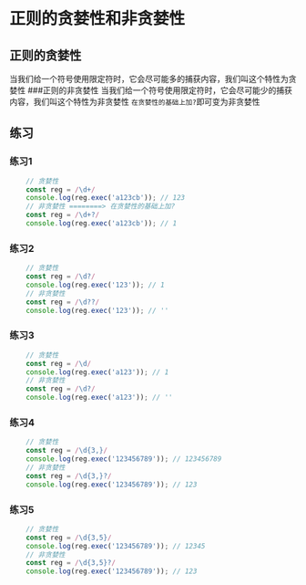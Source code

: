 # 正则的贪婪性和非贪婪性
## 正则的贪婪性
当我们给一个符号使用限定符时，它会尽可能多的捕获内容，我们叫这个特性为贪婪性
###正则的非贪婪性
当我们给一个符号使用限定符时，它会尽可能少的捕获内容，我们叫这个特性为非贪婪性
`在贪婪性的基础上加?`即可变为非贪婪性
## 练习
### 练习1
```javascript
	// 贪婪性
    const reg = /\d+/
    console.log(reg.exec('a123cb')); // 123
	// 非贪婪性 ========> 在贪婪性的基础上加?
    const reg = /\d+?/
    console.log(reg.exec('a123cb')); // 1
```
### 练习2
```javascript
    // 贪婪性
    const reg = /\d?/
    console.log(reg.exec('123')); // 1
    // 非贪婪性
    const reg = /\d??/
    console.log(reg.exec('123')); // ''
```
### 练习3
```javascript
    // 贪婪性
    const reg = /\d/
    console.log(reg.exec('a123')); // 1
    // 非贪婪性
    const reg = /\d?/
    console.log(reg.exec('a123')); // ''
```
### 练习4
```javascript
    // 贪婪性
    const reg = /\d{3,}/
    console.log(reg.exec('123456789')); // 123456789
    // 非贪婪性
    const reg = /\d{3,}?/
    console.log(reg.exec('123456789')); // 123
```
### 练习5
```javascript
    // 贪婪性
    const reg = /\d{3,5}/
    console.log(reg.exec('123456789')); // 12345
    // 非贪婪性
    const reg = /\d{3,5}?/
    console.log(reg.exec('123456789')); // 123
```